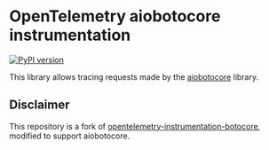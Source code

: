 # OpenTelemetry aiobotocore instrumentation

[![PyPI version](https://badge.fury.io/py/otel-aiobotocore.svg)](https://badge.fury.io/py/otel-aiobotocore)

This library allows tracing requests made by the [aiobotocore] library.

[aiobotocore]: https://github.com/aio-libs/aiobotocore

## Disclaimer

This repository is a fork of [opentelemetry-instrumentation-botocore], modified to support aiobotocore.

[opentelemetry-instrumentation-botocore]: https://pypi.org/project/opentelemetry-instrumentation-botocore/
